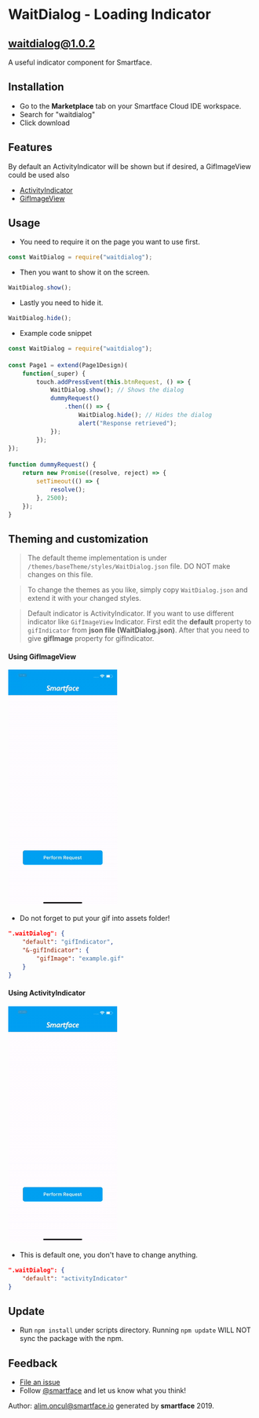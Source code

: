 
# WaitDialog - Loading Indicator
## waitdialog@1.0.2

A useful indicator component for Smartface.

## Installation
- Go to the **Marketplace**  tab on your Smartface Cloud IDE workspace. 
- Search for "waitdialog"
- Click download

## Features
By default an ActivityIndicator will be shown but if desired, a GifImageView could be used also
- [ActivityIndicator](http://ref.smartface.io/#!/api/UI.ActivityIndicator)
- [GifImageView](http://ref.smartface.io/#!/api/UI.GifImageView)

## Usage 

- You need to require it on the page you want to use first.
```javascript
const WaitDialog = require("waitdialog");
```
- Then you want to show it on the screen.
```javascript
WaitDialog.show();
```
- Lastly you need to hide it.
```javascript
WaitDialog.hide();
```
- Example code snippet
```javascript
const WaitDialog = require("waitdialog");

const Page1 = extend(Page1Design)(
    function(_super) {
        touch.addPressEvent(this.btnRequest, () => {
            WaitDialog.show(); // Shows the dialog
            dummyRequest()
                .then(() => {
                    WaitDialog.hide(); // Hides the dialog
                    alert("Response retrieved");
            });
        });
});

function dummyRequest() {
    return new Promise((resolve, reject) => {
        setTimeout(() => {
            resolve();
        }, 2500);
    });
}
```
## Theming and customization

> The default theme implementation is under `/themes/baseTheme/styles/WaitDialog.json` file. DO NOT make changes on this file.

> To change the themes as you like, simply copy `WaitDialog.json` and extend it with your changed styles.

> Default indicator is ActivityIndicator. If you want to use different indicator like `GifImageView` Indicator. First edit the **default** property to `gifIndicator` from **json file (WaitDialog.json)**. After that you need to give **gifImage** property for gifIndicator.

#### Using GifImageView
![](demos/iOS-gifImageView.gif)
- Do not forget to put your gif into assets folder!
```json
".waitDialog": {
    "default": "gifIndicator",
    "&-gifIndicator": {
        "gifImage": "example.gif"
    }
}
```

#### Using ActivityIndicator
![](demos/iOS-indicator.gif)
- This is default one, you don't have to change anything.
```json
".waitDialog": {
    "default": "activityIndicator"
}
```

## Update
- Run `npm install` under scripts directory. Running `npm update` WILL NOT sync the package with the npm.

## Feedback
* [File an issue](https://github.com/smartface/sf-component-waitdialog/issues)
* Follow [@smartface](https://twitter.com/smartface_io) and let us know what you think!

Author: alim.oncul@smartface.io generated by **smartface** 2019.
    